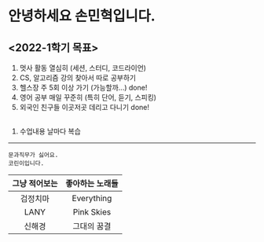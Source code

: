 # 안녕하세요 **손민혁**입니다.
## <2022-1학기 목표>
1. 멋사 활동 열심히 (세션, 스터디, 코드라이언)
2. CS, 알고리즘 강의 찾아서 따로 공부하기
3. 헬스장 주 5회 이상 가기 (가능할까...) done!
4. 영어 공부 매일 꾸준히 (특히 단어, 듣기, 스피킹) 
5. 외국인 친구들 이곳저곳 데리고 다니기 done! <br>

## <New Goals>
1. 수업내용 날마다 복습
___
```
문과직무가 싫어요.
코린이입니다. 
```
|그냥 적어보는|좋아하는 노래들|
|:--:|:--:|
|검정치마|Everything|
|LANY|Pink Skies|
|신해경|그대의 꿈결|

<!--
**blosson/blosson** is a ✨ _special_ ✨ repository because its `README.md` (this file) appears on your GitHub profile.

Here are some ideas to get you started:

- 🔭 I’m currently working on ...
- 🌱 I’m currently learning ...
- 👯 I’m looking to collaborate on ...
- 🤔 I’m looking for help with ...
- 💬 Ask me about ...
- 📫 How to reach me: ...
- 😄 Pronouns: ...
- ⚡ Fun fact: ...
-->
